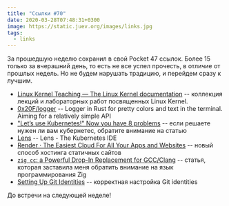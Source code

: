 ```yaml
---
title: "Ссылки #70"
date: 2020-03-28T07:48:31+0300
image: https://static.juev.org/images/links.jpg
tags:
  - links
---
```

За прошедшую неделю сохранил в свой Pocket 47 ссылок. Более 15 только за вчерашний день, то есть не все успел прочесть, в отличие от прошлых недель. Но не будем нарушать традицию, и перейдем сразу к лучшим.

* [Linux Kernel Teaching — The Linux Kernel documentation](https://linux-kernel-labs.github.io/refs/heads/master/index.html) -- коллекция лекций и лабораторных работ посвященных Linux Kernel.
* [0x20F/logger](https://github.com/0x20F/logger) -- Logger in Rust for pretty colors and text in the terminal. Aiming for a relatively simple API
* ["Let’s use Kubernetes!" Now you have 8 problems](https://pythonspeed.com/articles/dont-need-kubernetes/) -- если решаете нужен ли вам кубернетес, обратите внимание на статью
* [Lens](https://github.com/lensapp/lens) -- Lens - The Kubernetes IDE
* [Render · The Easiest Cloud For All Your Apps and Websites](https://render.com) -- новый способ хостинга статичных сайтов
* [`zig cc`: a Powerful Drop-In Replacement for GCC/Clang](https://andrewkelley.me/post/zig-cc-powerful-drop-in-replacement-gcc-clang.html) -- статья, которая заставила меня обратить внимание на язык программирования Zig
* [Setting Up Git Identities](https://www.micah.soy/posts/setting-up-git-identities/) -- корректная настройка Git identities

До встречи на следующей неделе!
